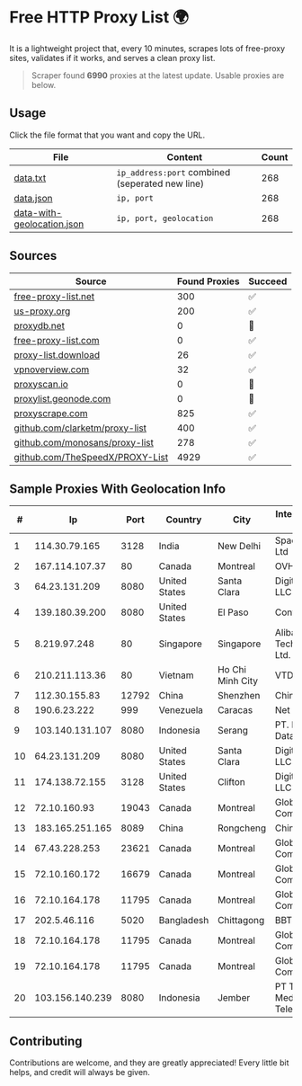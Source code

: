 
# Free HTTP Proxy List 🌍

It is a lightweight project that, every 10 minutes, scrapes lots of free-proxy sites, validates if it works, and serves a clean proxy list.


> Scraper found **6990** proxies at the latest update. Usable proxies are below.

## Usage

Click the file format that you want and copy the URL.


|File|Content|Count|
|----|-------|-----|
|[data.txt](https://raw.githubusercontent.com/themiralay/Proxy-List-World/master/data.txt)|`ip_address:port` combined (seperated new line)|268|
|[data.json](https://raw.githubusercontent.com/themiralay/Proxy-List-World/master/data.json)|`ip, port`|268|
|[data-with-geolocation.json](https://raw.githubusercontent.com/themiralay/Proxy-List-World/master/data-with-geolocation.json)|`ip, port, geolocation`|268|

## Sources

|Source|Found Proxies|Succeed|
|------|-------------|-------|
|[free-proxy-list.net](https://free-proxy-list.net)|300|✅|
|[us-proxy.org](https://www.us-proxy.org)|200|✅|
|[proxydb.net](http://proxydb.net)|0|🚫|
|[free-proxy-list.com](https://free-proxy-list.com/?page=&port=&type%5B%5D=http&type%5B%5D=https&up_time=0&search=Search)|0|✅|
|[proxy-list.download](https://www.proxy-list.download/HTTP)|26|✅|
|[vpnoverview.com](https://vpnoverview.com/privacy/anonymous-browsing/free-proxy-servers)|32|✅|
|[proxyscan.io](https://www.proxyscan.io)|0|🚫|
|[proxylist.geonode.com](https://proxylist.geonode.com/api/proxy-list?limit=300&page=1&sort_by=lastChecked&sort_type=desc&protocols=http,https)|0|🚫|
|[proxyscrape.com](https://api.proxyscrape.com/v2/?request=displayproxies&protocol=http&timeout=10000&country=all&ssl=all&anonymity=all)|825|✅|
|[github.com/clarketm/proxy-list](https://raw.githubusercontent.com/clarketm/proxy-list/master/proxy-list-raw.txt)|400|✅|
|[github.com/monosans/proxy-list](https://raw.githubusercontent.com/monosans/proxy-list/main/proxies/http.txt)|278|✅|
|[github.com/TheSpeedX/PROXY-List](https://raw.githubusercontent.com/TheSpeedX/PROXY-List/master/http.txt)|4929|✅|


## Sample Proxies With Geolocation Info

|#|Ip|Port|Country|City|Internet Service Provider|
|-|--|----|-------|----|-------------------------|
|1|114.30.79.165|3128|India|New Delhi|Spacenet  Pvt Ltd|
|2|167.114.107.37|80|Canada|Montreal|OVH SAS|
|3|64.23.131.209|8080|United States|Santa Clara|DigitalOcean, LLC|
|4|139.180.39.200|8080|United States|El Paso|Conterra|
|5|8.219.97.248|80|Singapore|Singapore|Alibaba (US) Technology Co., Ltd.|
|6|210.211.113.36|80|Vietnam|Ho Chi Minh City|VTDC|
|7|112.30.155.83|12792|China|Shenzhen|China Mobile|
|8|190.6.23.222|999|Venezuela|Caracas|Net Uno|
|9|103.140.131.107|8080|Indonesia|Serang|PT. Mitra Media Data|
|10|64.23.131.209|8080|United States|Santa Clara|DigitalOcean, LLC|
|11|174.138.72.155|3128|United States|Clifton|DigitalOcean, LLC|
|12|72.10.160.93|19043|Canada|Montreal|GloboTech Communications|
|13|183.165.251.165|8089|China|Rongcheng|Chinanet|
|14|67.43.228.253|23621|Canada|Montreal|GloboTech Communications|
|15|72.10.160.172|16679|Canada|Montreal|GloboTech Communications|
|16|72.10.164.178|11795|Canada|Montreal|GloboTech Communications|
|17|202.5.46.116|5020|Bangladesh|Chittagong|BBTS-NEW|
|18|72.10.164.178|11795|Canada|Montreal|GloboTech Communications|
|19|72.10.164.178|11795|Canada|Montreal|GloboTech Communications|
|20|103.156.140.239|8080|Indonesia|Jember|PT Tekling Media Telematika|



## Contributing

Contributions are welcome, and they are greatly appreciated! Every
little bit helps, and credit will always be given.

